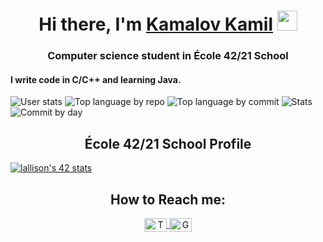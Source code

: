 <h1 align="center">Hi there, I'm <a href="https://t.me/lallison21" target="_blank">Kamalov Kamil</a>
  <img src="https://github.com/blackcater/blackcater/raw/main/images/Hi.gif" height="32"/></h1>
  <h3 align="center">Computer science student in École 42/21 School</h3>
  
  <h4 aling="right">I write code in C/C++ and learning Java.</h4>
  
![User stats](https://github-profile-summary-cards.vercel.app/api/cards/profile-details?username=lallison21&theme=solarized_dark)
![Top language by repo](https://github-profile-summary-cards.vercel.app/api/cards/repos-per-language?username=lallison21&theme=solarized_dark)
![Top language by commit](https://github-profile-summary-cards.vercel.app/api/cards/most-commit-language?username=lallison21&theme=solarized_dark)
![Stats](https://github-profile-summary-cards.vercel.app/api/cards/stats?username=lallison21&theme=solarized_dark)
![Commit by day](https://github-profile-summary-cards.vercel.app/api/cards/productive-time?username=lallison21&theme=solarized_dark)

<h2 align="center">École 42/21 School Profile</h2>

[![lallison's 42 stats](https://badge42.vercel.app/api/v2/cl6as00oj000609i1bew19y9x/stats?cursusId=21&coalitionId=103)](https://github.com/JaeSeoKim/badge42)

<h2 align="center">How to Reach me:</h2>
<p align="center" target="blank">
<a href="https://t.me/lallison21">
  <img alt="Telegram" width="36px" height="22" align="center" src="https://cdn.jsdelivr.net/npm/simple-icons@v3/icons/telegram.svg" >
</a>
<a href="mailto:kamil17121998@gmail.com">
  <img alt="Gmail" width="36px" height="22" align="center" src="https://cdn.jsdelivr.net/npm/simple-icons@3.13.0/icons/gmail.svg" >
</a>
</p>

